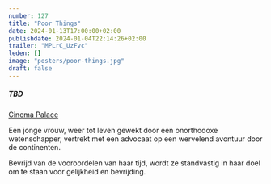 ```yaml
---
number: 127
title: "Poor Things"
date: 2024-01-13T17:00:00+02:00
publishdate: 2024-01-04T22:14:26+02:00
trailer: "MPLrC_UzFvc"
leden: []
image: "posters/poor-things.jpg"
draft: false
---
```


##### TBD

[Cinema Palace](https://cinema-palace.be/nl/film/poor-things)

Een jonge vrouw, weer tot leven gewekt door een onorthodoxe wetenschapper,
vertrekt met een advocaat op een wervelend avontuur door de continenten.
<!--more-->
Bevrijd van de vooroordelen van haar tijd, wordt ze standvastig in
haar doel om te staan voor gelijkheid en bevrijding.
